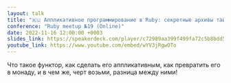 ```yaml
---
layout: talk
title: "🇷🇺 Аппликативное программирование в Ruby: секретные архивы тайного общества адептов raleway–программирования "
conference: "Ruby meetup №19 (Online)"
date: 2022-11-16 12:00:00 +0003
slides_link: https://speakerdeck.com/player/c72989aa399f499fa72c5b8bdd59a324
youtube_link: https://www.youtube.com/embed/wYV3jRgwOTo
---
```


Что такое функтор, как сделать его аппликативным, как превратить его в монаду, и в чем же, черт возьми, разница между ними!
